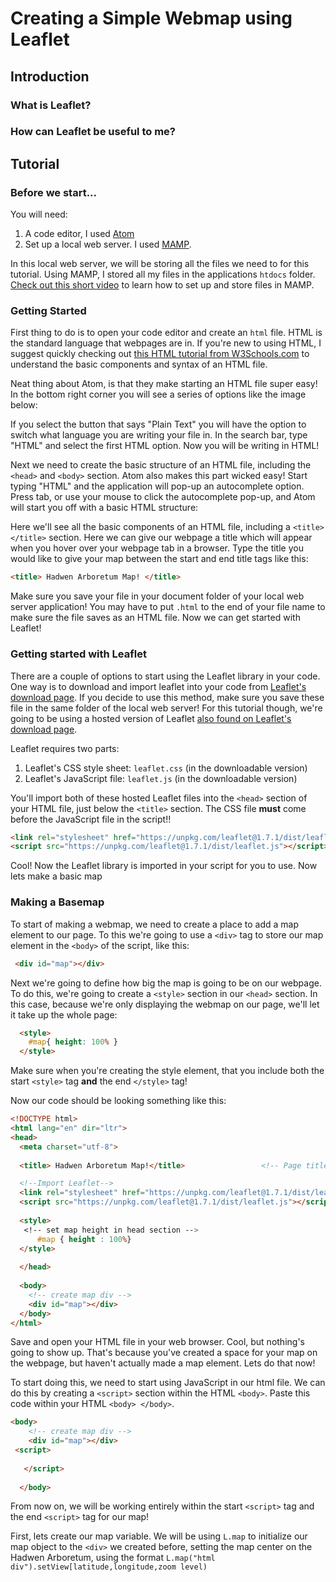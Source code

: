 # Creating a Simple Webmap using Leaflet

## Introduction
### What is Leaflet?

### How can Leaflet be useful to me?


## Tutorial
### Before we start...
You will need:
1. A code editor, I used [Atom](https://atom.io/)
2. Set up a local web server. I used [MAMP](https://www.mamp.info/en/mac/).

In this local web server, we will be storing all the files we need to for this tutorial. Using MAMP, I stored all my files in the applications `htdocs` folder. [Check out this short video](https://www.youtube.com/watch?v=N0CPgBrjpl8&feature=emb_logo) to learn how to set up and store files in MAMP.

### Getting Started
First thing to do is to open your code editor and create an `html` file. HTML is the standard language that webpages are in. If you're new to using HTML, I suggest quickly checking out [this HTML tutorial from W3Schools.com](https://www.w3schools.com/html/) to understand the basic components and syntax of an HTML file. 

Neat thing about Atom, is that they make starting an HTML file super easy! In the bottom right corner you will see a series of options like the image below:

If you select the button that says "Plain Text" you will have the option to switch what language you are writing your file in. In the search bar, type "HTML" and select the first HTML option. Now you will be writing in HTML! 

Next we need to create the basic structure of an HTML file, including the `<head>` and `<body>` section. Atom also makes this part wicked easy! Start typing "HTML" and the application will pop-up an autocomplete option. Press tab, or use your mouse to click the autocomplete pop-up, and Atom will start you off with a basic HTML structure:

Here we'll see all the basic components of an HTML file, including a `<title> </title>` section. Here we can give our webpage a title which will appear when you hover over your webpage tab in a browser. Type the title you would like to give your map between the start and end title tags like this:

```html
<title> Hadwen Arboretum Map! </title>
```

Make sure you save your file in your document folder of your local web server application! You may have to put `.html` to the end of your file name to make sure the file saves as an HTML file. Now we can get started with Leaflet!

### Getting started with Leaflet
There are a couple of options to start using the Leaflet library in your code. One way is to download and import leaflet into your code from [Leaflet's download page](https://leafletjs.com/download.html). If you decide to use this method, make sure you save these file in the same folder of the local web server! For this tutorial though, we're going to be using a hosted version of Leaflet [also found on Leaflet's download page](https://leafletjs.com/download.html).

Leaflet requires two parts:
1. Leaflet's CSS style sheet: `leaflet.css` (in the downloadable version)
2. Leaflet's JavaScript file: `leaflet.js` (in the downloadable version)

You'll import both of these hosted Leaflet files into the `<head>` section of your HTML file, just below the `<title>` section. The CSS file **must** come before the JavaScript file in the script!!

```html
<link rel="stylesheet" href="https://unpkg.com/leaflet@1.7.1/dist/leaflet.css" />
<script src="https://unpkg.com/leaflet@1.7.1/dist/leaflet.js"></script>
```
Cool! Now the Leaflet library is imported in your script for you to use. Now lets make a basic map

### Making a Basemap
To start of making a webmap, we need to create a place to add a map element to our page. To this we're going to use a `<div>` tag to store our map element in the `<body>` of the script, like this:

```html
 <div id="map"></div>
```

Next we're going to define how big the map is going to be on our webpage. To do this, we're going to create a `<style>` section in our `<head>` section. In this case, because we're only displaying the webmap on our page, we'll let it take up the whole page:

```html
  <style>
    #map{ height: 100% }
  </style>
```
Make sure when you're creating the style element, that you include both the start `<style>` tag **and** the end `</style>` tag!

Now our code should be looking something like this:

```html
<!DOCTYPE html>
<html lang="en" dir="ltr">
<head>
  <meta charset="utf-8">
  
  <title> Hadwen Arboretum Map!</title>                 <!-- Page title --> 

  <!--Import Leaflet-->
  <link rel="stylesheet" href="https://unpkg.com/leaflet@1.7.1/dist/leaflet.css" /> <!-- Leaflet Style Sheet -->
  <script src="https://unpkg.com/leaflet@1.7.1/dist/leaflet.js"></script>           <!-- Leaflet JavaScript File -->
  
  <style>   
   <!-- set map height in head section -->
      #map { height : 100%} 
  </style>  
  
  </head>
 
  <body>
    <!-- create map div -->
    <div id="map"></div>
  </body>
</html>

```
Save and open your HTML file in your web browser. Cool, but nothing's going to show up. That's because you've created a space for your map on the webpage, but haven't actually made a map element. Lets do that now!

To start doing this, we need to start using JavaScript in our html file. We can do this by creating a `<script>` section within the HTML `<body>`. Paste this code within your HTML `<body> </body>`.

```html
<body>
    <!-- create map div -->
    <div id="map"></div>
 <script>
  
   </script>
 
  </body>

```
From now on, we will be working entirely within the start `<script>` tag and the end `<script>` tag for our map!

First, lets create our map variable. We will be using `L.map` to initialize our map object to the `<div>` we created before, setting the map center on the Hadwen Arboretum, using the format `L.map("html div").setView[latitude,longitude,zoom level)`

